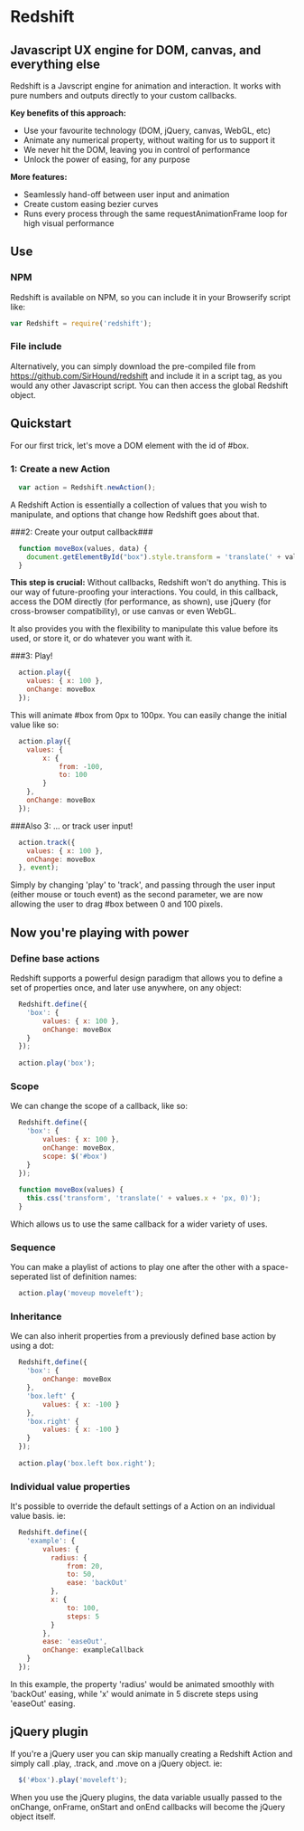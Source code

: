 # Redshift

## Javascript UX engine for DOM, canvas, and everything else

Redshift is a Javscript engine for animation and interaction. It works with pure numbers and outputs directly to your custom callbacks.

**Key benefits of this approach:**

* Use your favourite technology (DOM, jQuery, canvas, WebGL, etc)
* Animate any numerical property, without waiting for us to support it
* We never hit the DOM, leaving you in control of performance
* Unlock the power of easing, for any purpose


**More features:**

* Seamlessly hand-off between user input and animation
* Create custom easing bezier curves
* Runs every process through the same requestAnimationFrame loop for high visual performance


## Use

### NPM

Redshift is available on NPM, so you can include it in your Browserify script like:

```javascript  
var Redshift = require('redshift');
```


### File include

Alternatively, you can simply download the pre-compiled file from https://github.com/SirHound/redshift and include it in a script tag, as you would any other Javascript script. You can then access the global Redshift object.


## Quickstart

For our first trick, let's move a DOM element with the id of #box.

### 1: Create a new Action

```javascript
  var action = Redshift.newAction();
```

A Redshift Action is essentially a collection of values that you wish to manipulate, and options that change how Redshift goes about that.


###2: Create your output callback###

```javascript
  function moveBox(values, data) {
  	document.getElementById("box").style.transform = 'translate(' + values.x + 'px,0)';
  }
```

**This step is crucial:** Without callbacks, Redshift won't do anything. This is our way of future-proofing your interactions. You could, in this callback, access the DOM directly (for performance, as shown), use jQuery (for cross-browser compatibility), or use canvas or even WebGL.

It also provides you with the flexibility to manipulate this value before its used, or store it, or do whatever you want with it.

###3: Play!

```javascript
  action.play({
  	values: { x: 100 },
  	onChange: moveBox
  });
```

This will animate #box from 0px to 100px. You can easily change the initial value like so: 

```javascript
  action.play({
  	values: {
	  	x: {
	  		from: -100,
	  		to: 100
	  	}
  	},
  	onChange: moveBox
  });
```

###Also 3: ... or track user input!

```javascript
  action.track({
  	values: { x: 100 },
  	onChange: moveBox
  }, event);
```

Simply by changing 'play' to 'track', and passing through the user input (either mouse or touch event) as the second parameter, we are now allowing the user to drag #box between 0 and 100 pixels.

## Now you're playing with power

### Define base actions

Redshift supports a powerful design paradigm that allows you to define a set of properties once, and later use anywhere, on any object:

```javascript
  Redshift.define({
  	'box': {
  		values: { x: 100 },
  		onChange: moveBox
  	}
  });
  
  action.play('box');
```

### Scope

We can change the scope of a callback, like so:

```javascript
  Redshift.define({
  	'box': {
  		values: { x: 100 },
  		onChange: moveBox,
  		scope: $('#box')
  	}
  });
  
  function moveBox(values) {
    this.css('transform', 'translate(' + values.x + 'px, 0)');
  }
```

Which allows us to use the same callback for a wider variety of uses.


### Sequence

You can make a playlist of actions to play one after the other with a space-seperated list of definition names:

```javascript
  action.play('moveup moveleft');
```

### Inheritance

We can also inherit properties from a previously defined base action by using a dot:

```javascript
  Redshift,define({
  	'box': {
  		onChange: moveBox
  	},
  	'box.left' {
  		values: { x: -100 }
  	},
  	'box.right' {
  		values: { x: -100 }
  	}
  });
  
  action.play('box.left box.right');
```

### Individual value properties

It's possible to override the default settings of a Action on an individual value basis. ie:

```javascript
  Redshift.define({
  	'example': {
  		values: {
  		  radius: {
  		      from: 20,
  		      to: 50,
  		      ease: 'backOut'
  		  },
  		  x: {
  		      to: 100,
  		      steps: 5
  		  }
  		},
  		ease: 'easeOut',
  		onChange: exampleCallback
  	}
  });
```

In this example, the property 'radius' would be animated smoothly with 'backOut' easing, while 'x' would animate in 5 discrete steps using 'easeOut' easing.

## jQuery plugin

If you're a jQuery user you can skip manually creating a Redshift Action and simply call .play, .track, and .move on a jQuery object. ie:

```javascript
  $('#box').play('moveleft');
```

When you use the jQuery plugins, the data variable usually passed to the onChange, onFrame, onStart and onEnd callbacks will become the jQuery object itself.